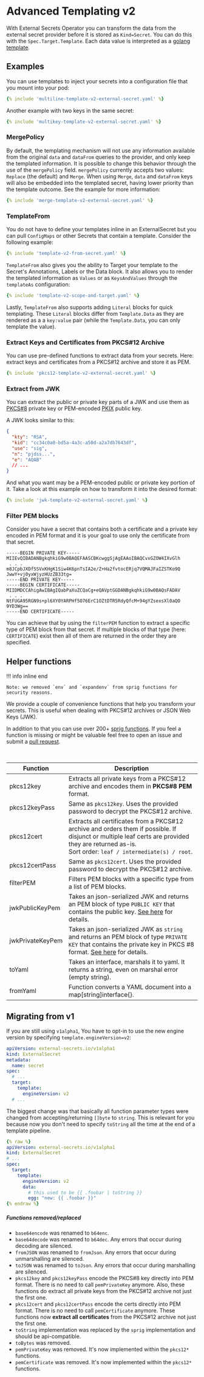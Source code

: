 # Advanced Templating v2

With External Secrets Operator you can transform the data from the external secret provider before it is stored as `Kind=Secret`. You can do this with the `Spec.Target.Template`. Each data value is interpreted as a [golang template](https://golang.org/pkg/text/template/).

## Examples

You can use templates to inject your secrets into a configuration file that you mount into your pod:

```yaml
{% include 'multiline-template-v2-external-secret.yaml' %}
```

Another example with two keys in the same secret:

```yaml
{% include 'multikey-template-v2-external-secret.yaml' %}
```

### MergePolicy
By default, the templating mechanism will not use any information available from the original `data` and `dataFrom` queries to the provider, and only keep the templated information. It is possible to change this behavior through the use of the `mergePolicy` field. `mergePolicy` currently accepts two values: `Replace` (the default) and `Merge`. When using `Merge`, `data` and `dataFrom` keys will also be embedded into the templated secret, having lower priority than the template outcome. See the example for more information:

```yaml
{% include 'merge-template-v2-external-secret.yaml' %}

```
### TemplateFrom

You do not have to define your templates inline in an ExternalSecret but you can pull `ConfigMaps` or other Secrets that contain a template. Consider the following example:

```yaml
{% include 'template-v2-from-secret.yaml' %}
```

`TemplateFrom` also gives you the ability to Target your template to the Secret's Annotations, Labels or the Data block. It also allows you to render the templated information as `Values` or as `KeysAndValues` through the `templateAs` configuration:

```yaml
{% include 'template-v2-scope-and-target.yaml' %}
```

Lastly, `TemplateFrom` also supports adding `Literal` blocks for quick templating. These `Literal` blocks differ from `Template.Data` as they are rendered as a a `key:value` pair (while the `Template.Data`, you can only template the value).

### Extract Keys and Certificates from PKCS#12 Archive

You can use pre-defined functions to extract data from your secrets. Here: extract keys and certificates from a PKCS#12 archive and store it as PEM.

```yaml
{% include 'pkcs12-template-v2-external-secret.yaml' %}
```

### Extract from JWK

You can extract the public or private key parts of a JWK and use them as [PKCS#8](https://pkg.go.dev/crypto/x509#ParsePKCS8PrivateKey) private key or PEM-encoded [PKIX](https://pkg.go.dev/crypto/x509#MarshalPKIXPublicKey) public key.

A JWK looks similar to this:

```json
{
  "kty": "RSA",
  "kid": "cc34c0a0-bd5a-4a3c-a50d-a2a7db7643df",
  "use": "sig",
  "n": "pjdss...",
  "e": "AQAB"
  // ...
}
```

And what you want may be a PEM-encoded public or private key portion of it. Take a look at this example on how to transform it into the desired format:

```yaml
{% include 'jwk-template-v2-external-secret.yaml' %}
```

### Filter PEM blocks

Consider you have a secret that contains both a certificate and a private key encoded in PEM format and it is your goal to use only the certificate from that secret.

```
-----BEGIN PRIVATE KEY-----
MIIEvQIBADANBgkqhkiG9w0BAQEFAASCBKcwggSjAgEAAoIBAQCvxGZOW4IXvGlh
 . . .
m8JCpbJXDfSSVxKHgK1Siw4K6pnTsIA2e/Z+Ha2fvtocERjq7VQMAJFaIZSTKo9Q
JwwY+vj0yxWjyzHUzZB33tg=
-----END PRIVATE KEY-----
-----BEGIN CERTIFICATE-----
MIIDMDCCAhigAwIBAgIQabPaXuZCQaCg+eQAVptGGDANBgkqhkiG9w0BAQsFADAV
 . . .
NtFUGA95RGN9s+pl6XY0YARPHf5O76ErC1OZtDTR5RdyQfcM+94gYZsexsXl0aQO
9YD3Wg==
-----END CERTIFICATE-----

```

You can achieve that by using the `filterPEM` function to extract a specific type of PEM block from that secret. If multiple blocks of that type (here: `CERTIFICATE`) exist then all of them are returned in the order they are specified.

## Helper functions

!!! info inline end

    Note: we removed `env` and `expandenv` from sprig functions for security reasons.

We provide a couple of convenience functions that help you transform your secrets. This is useful when dealing with PKCS#12 archives or JSON Web Keys (JWK).

In addition to that you can use over 200+ [sprig functions](http://masterminds.github.io/sprig/). If you feel a function is missing or might be valuable feel free to open an issue and submit a [pull request](../contributing/process.md#submitting-a-pull-request).

<br/>

| Function       | Description                                                                                                                                                                                               |
| -------------- | --------------------------------------------------------------------------------------------------------------------------------------------------------------------------------------------------------- |
| pkcs12key      | Extracts all private keys from a PKCS#12 archive and encodes them in **PKCS#8 PEM** format.                                                                                                               |
| pkcs12keyPass  | Same as `pkcs12key`. Uses the provided password to decrypt the PKCS#12 archive.                                                                                                                           |
| pkcs12cert     | Extracts all certificates from a PKCS#12 archive and orders them if possible. If disjunct or multiple leaf certs are provided they are returned as-is. <br/> Sort order: `leaf / intermediate(s) / root`. |
| pkcs12certPass | Same as `pkcs12cert`. Uses the provided password to decrypt the PKCS#12 archive.                                                                                                                          |
| filterPEM      | Filters PEM blocks with a specific type from a list of PEM blocks.                                                                                                                                        |
| jwkPublicKeyPem | Takes an json-serialized JWK and returns an PEM block of type `PUBLIC KEY` that contains the public key. [See here](https://golang.org/pkg/crypto/x509/#MarshalPKIXPublicKey) for details. |
| jwkPrivateKeyPem | Takes an json-serialized JWK as `string` and returns an PEM block of type `PRIVATE KEY` that contains the private key in PKCS #8 format. [See here](https://golang.org/pkg/crypto/x509/#MarshalPKCS8PrivateKey) for details. |
| toYaml | Takes an interface, marshals it to yaml. It returns a string, even on marshal error (empty string). |
| fromYaml | Function converts a YAML document into a map[string]interface{}. |

## Migrating from v1

If you are still using `v1alpha1`, You have to opt-in to use the new engine version by specifying `template.engineVersion=v2`:

```yaml
apiVersion: external-secrets.io/v1alpha1
kind: ExternalSecret
metadata:
  name: secret
spec:
  # ...
  target:
    template:
      engineVersion: v2
  # ...
```

The biggest change was that basically all function parameter types were changed from accepting/returning `[]byte` to `string`. This is relevant for you because now you don't need to specify `toString` all the time at the end of a template pipeline.

```yaml
{% raw %}
apiVersion: external-secrets.io/v1alpha1
kind: ExternalSecret
# ...
spec:
  target:
    template:
      engineVersion: v2
      data:
        # this used to be {{ .foobar | toString }}
        egg: "new: {{ .foobar }}"
{% endraw %}
```

##### Functions removed/replaced

- `base64encode` was renamed to `b64enc`.
- `base64decode` was renamed to `b64dec`. Any errors that occur during decoding are silenced.
- `fromJSON` was renamed to `fromJson`. Any errors that occur during unmarshalling are silenced.
- `toJSON` was renamed to `toJson`. Any errors that occur during marshalling are silenced.
- `pkcs12key` and `pkcs12keyPass` encode the PKCS#8 key directly into PEM format. There is no need to call `pemPrivateKey` anymore. Also, these functions do extract all private keys from the PKCS#12 archive not just the first one.
- `pkcs12cert` and `pkcs12certPass` encode the certs directly into PEM format. There is no need to call `pemCertificate` anymore. These functions now **extract all certificates** from the PKCS#12 archive not just the first one.
- `toString` implementation was replaced by the `sprig` implementation and should be api-compatible.
- `toBytes` was removed.
- `pemPrivateKey` was removed. It's now implemented within the `pkcs12*` functions.
- `pemCertificate` was removed. It's now implemented within the `pkcs12*` functions.
